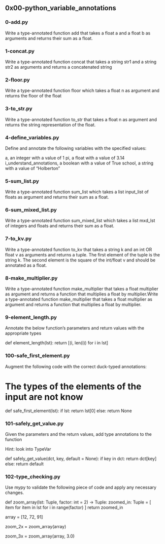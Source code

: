 ## 0x00-python_variable_annotations

### 0-add.py

Write a type-annotated function add that takes a float a and a float b as arguments and returns their sum as a float.

### 1-concat.py

Write a type-annotated function concat that takes a string str1 and a string str2 as arguments and returns a concatenated string

### 2-floor.py

Write a type-annotated function floor which takes a float n as argument and returns the floor of the float

### 3-to_str.py

Write a type-annotated function to_str that takes a float n as argument and returns the string representation of the float.

### 4-define_variables.py

Define and annotate the following variables with the specified values:

a, an integer with a value of 1
pi, a float with a value of 3.14
i_understand_annotations, a boolean with a value of True
school, a string with a value of “Holberton”

### 5-sum_list.py

Write a type-annotated function sum_list which takes a list input_list of floats as argument and returns their sum as a float.

### 6-sum_mixed_list.py

Write a type-annotated function sum_mixed_list which takes a list mxd_lst of integers and floats and returns their sum as a float.

### 7-to_kv.py

Write a type-annotated function to_kv that takes a string k and an int OR float v as arguments and returns a tuple. The first element of the tuple is the string k. The second element is the square of the int/float v and should be annotated as a float.

### 8-make_multiplier.py

Write a type-annotated function make_multiplier that takes a float multiplier as argument and returns a function that multiplies a float by multiplier.Write a type-annotated function make_multiplier that takes a float multiplier as argument and returns a function that multiplies a float by multiplier.

### 9-element_length.py

Annotate the below function’s parameters and return values with the appropriate types

def element_length(lst):
    return [(i, len(i)) for i in lst]

### 100-safe_first_element.py

Augment the following code with the correct duck-typed annotations:

# The types of the elements of the input are not know
def safe_first_element(lst):
    if lst:
        return lst[0]
    else:
        return None

### 101-safely_get_value.py

Given the parameters and the return values, add type annotations to the function

Hint: look into TypeVar

def safely_get_value(dct, key, default = None):
    if key in dct:
        return dct[key]
    else:
        return default

### 102-type_checking.py

Use mypy to validate the following piece of code and apply any necessary changes.

def zoom_array(lst: Tuple, factor: int = 2) -> Tuple:
    zoomed_in: Tuple = [
        item for item in lst
        for i in range(factor)
    ]
    return zoomed_in


array = [12, 72, 91]

zoom_2x = zoom_array(array)

zoom_3x = zoom_array(array, 3.0)


